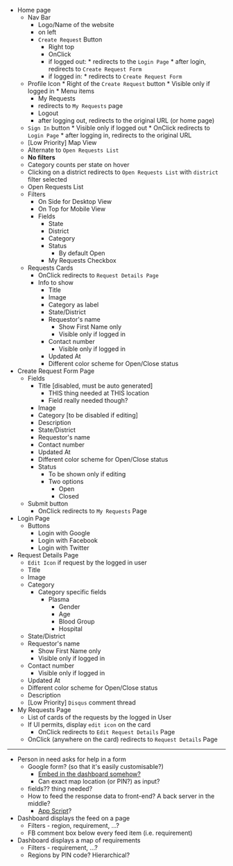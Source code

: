 * Home page
  *  Nav Bar
     *  Logo/Name of the website
       *  on left
     * `Create Request` Button
       *  Right top
       *  OnClick 
         *  if logged out:
           *  redirects to the `Login Page`
           *  after login, redirects to `Create Request Form`
         *  if logged in: 
           *  redirects to `Create Request Form`
    *  Profile Icon
      *  Right of the `Create Request` button
      *  Visible only if logged in
      *  Menu items
        *  My Requests
          *  redirects to `My Requests` page
        *  Logout
          *  after logging out, redirects to the original URL (or home page)
    *  `Sign In` button
      *  Visible only if logged out
      *  OnClick redirects to `Login Page`
      *  after logging in, redirects to the original URL
  *  [Low Priority] Map View
    *  Alternate to `Open Requests List`
    *  **No filters**
    *  Category counts per state on hover
    *  Clicking on a district redirects to `Open Requests List` with `district` filter selected
  *  Open Requests List
    * Filters
      * On Side for Desktop View
      * On Top for Mobile View
      * Fields
        * State
        * District
        * Category
        * Status
          * By default Open
        * My Requests Checkbox
    * Requests Cards
      * OnClick redirects to `Request Details Page`
      * Info to show
        * Title
        * Image
        * Category as label
        * State/District
        * Requestor's name
          * Show First Name only
          * Visible only if logged in
        * Contact number
          * Visible only if logged in
        * Updated At
        * Different color scheme for Open/Close status
* Create Request Form Page
  * Fields
    * Title [disabled, must be auto generated]
      * THIS thing needed at THIS location
      * Field really needed though?
    * Image
    * Category [to be disabled if editing]
    * Description
    * State/District
    * Requestor's name
    * Contact number
    * Updated At
    * Different color scheme for Open/Close status
    * Status
      * To be shown only if editing
      * Two options
        * Open
        * Closed
  * Submit button
    * OnClick redirects to `My Requests` Page
* Login Page
  * Buttons 
    * Login with Google
    * Login with Facebook
    * Login with Twitter
* Request Details Page
  * `Edit Icon` if request by the logged in user
  * Title
  * Image
  * Category
    * Category specific fields
      * Plasma
        * Gender
        * Age
        * Blood Group
        * Hospital
  * State/District
  * Requestor's name
    * Show First Name only
    * Visible only if logged in
  * Contact number
    * Visible only if logged in
  * Updated At
  * Different color scheme for Open/Close status
  * Description
  * [Low Priority] `Disqus` comment thread
* My Requests Page
  * List of cards of the requests by the logged in User
  * If UI permits, display `edit icon` on the card
    * OnClick redirects to `Edit Request Details` Page
  * OnClick (anywhere on the card) redirects to `Request Details` Page

---

* Person in need asks for help in a form
  * Google form? (so that it's easily customisable?)
    * [Embed in the dashboard somehow?](https://support.google.com/a/users/answer/9308623?hl=en#:~:text=Add%20surveys%20and%20forms%20to,Google%20Forms%20in%20Google%20Sites.&text=Feedback%20survey%E2%80%93Get%20feedback%20from,to%20subscribe%20to%20your%20newsletter.)
    * Can exact map location (or PIN?) as input?
  * fields?? thing needed?
  * How to feed the response data to front-end? A back server in the middle?
    * [App Script](https://script.google.com/home)?
* Dashboard displays the feed on a page
  * Filters - region, requirement, ...?
  * FB comment box below every feed item (i.e. requirement)
* Dashboard displays a map of requirements
  * Filters - requirement, ...?
  * Regions by PIN code? Hierarchical?

